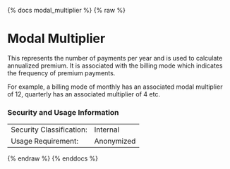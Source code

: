 {% docs modal_multiplier %}
{% raw %}

<a name="modal_multiplier"></a>
# Modal Multiplier
This represents the number of payments per year and is used to calculate annualized premium. It is 
associated with the billing mode which indicates the frequency of premium payments.

For example, a billing mode of monthly has an associated modal multiplier of 12, quarterly has an 
associated multiplier of 4 etc.

### Security and Usage Information
|     |     |
| --- | --- |
| Security Classification: | Internal |
| Usage Requirement:       | Anonymized |

{% endraw %}
{% enddocs %}